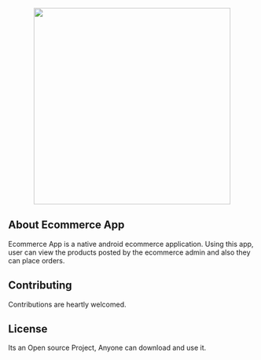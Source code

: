 <p align="center"><img src=https://www.solostream.com/wp-content/uploads/2017/01/E-commerce-web-development.png" width="400"></p>

## About Ecommerce App

Ecommerce App is a native android ecommerce application. Using this app, user can view the products posted by the ecommerce admin and also they  can place orders.

## Contributing

Contributions are heartly welcomed.

## License

Its an Open source Project, Anyone can download and use it.
